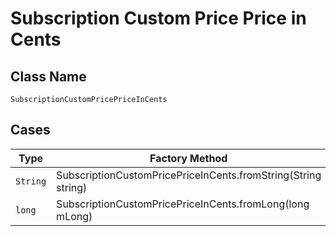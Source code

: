 
# Subscription Custom Price Price in Cents

## Class Name

`SubscriptionCustomPricePriceInCents`

## Cases

| Type | Factory Method |
|  --- | --- |
| `String` | SubscriptionCustomPricePriceInCents.fromString(String string) |
| `long` | SubscriptionCustomPricePriceInCents.fromLong(long mLong) |

